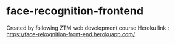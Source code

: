 # face-recognition-frontend
Created by following ZTM web development course
Heroku link : https://face-rekognition-front-end.herokuapp.com/
